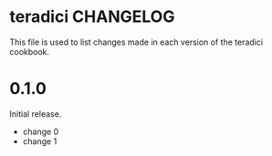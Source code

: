 # teradici CHANGELOG

This file is used to list changes made in each version of the teradici cookbook.

# 0.1.0

Initial release.

- change 0
- change 1


